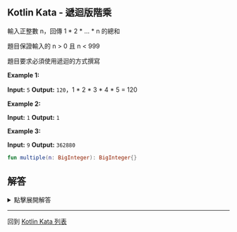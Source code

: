 ## Kotlin Kata - 遞迴版階乘

輸入正整數 n，回傳 1 * 2 * ... * n 的總和

題目保證輸入的 n > 0 且 n < 999 

題目要求必須使用遞迴的方式撰寫

**Example 1:**

**Input:** `5`
**Output:** `120`，1 * 2 * 3 * 4 * 5 = 120

**Example 2:**

**Input:** `1`
**Output:** `1`

**Example 3:**

**Input:** `9`
**Output:** `362880`

```kotlin
fun multiple(n: BigInteger): BigInteger{}
```

## 解答

<details>
  <summary>點擊展開解答</summary>

利用 BigInteger 的操作

我們可以用下面的方式遞迴

```kotlin
fun multiple(number: BigInteger): BigInteger {  
    return when (number) {  
        BigInteger.ONE -> BigInteger.ONE
		else -> sum(number - BigInteger.ONE) * number
    }  
}
```

這個遞迴的寫法，導致數字很大時，比方說 n=999

f(999) 呼叫了 f(998)

f(998) 呼叫了 f(997) ⋯⋯

依此類推，會需要呼叫很多的函數

如果我們希望可以減少記憶體使用量

可以調整為 [Kotlin Kata 尾遞迴版階乘](tail-recursive-multiple-of-series.md)
</details>
  
-----

回到 [Kotlin Kata 列表](index.md)
